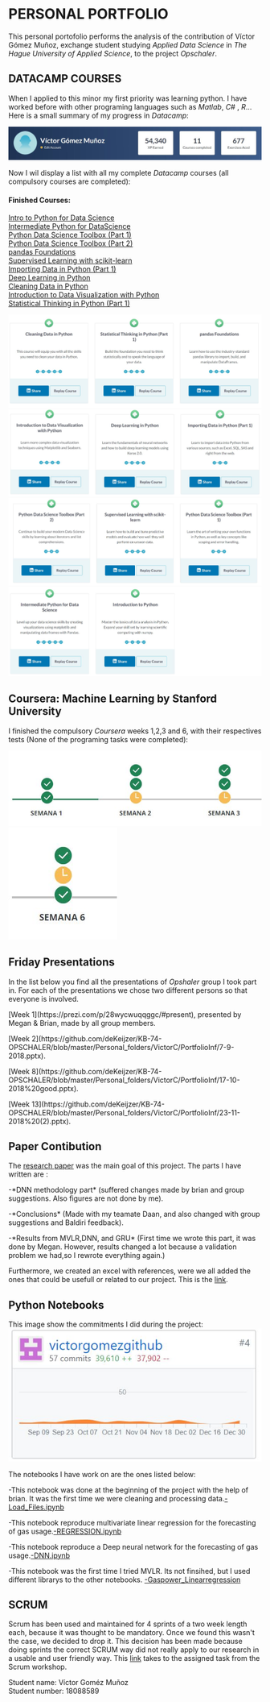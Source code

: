 # PERSONAL PORTFOLIO

This personal portofolio performs the analysis of the contribution of Víctor Gómez Muñoz, exchange student studying *Applied Data Science* in *The Hague University of Applied Science*, to the project *Opschaler*. 

## DATACAMP COURSES

When I applied to this minor my first priority was learning python. I have worked before with other programing languages such as *Matlab*, *C#* , *R*... Here is a small summary of my progress in *Datacamp*:

<img src="https://github.com/deKeijzer/KB-74-OPSCHALER/blob/master/Personal_folders/VictorC/PortfolioInf/datacamppoints.JPG">

Now I wil display a list with all my complete *Datacamp* courses (all compulsory courses are completed):

#### Finished Courses:

[Intro to Python for Data Science](https://www.datacamp.com/courses/intro-to-python-for-data-science)  
[Intermediate Python for DataScience](https://www.datacamp.com/courses/intermediate-python-for-data-science)  
[Python Data Science Toolbox (Part 1)](https://www.datacamp.com/courses/python-data-science-toolbox-part-1)  
[Python Data Science Toolbox (Part 2)](https://www.datacamp.com/courses/python-data-science-toolbox-part-2)  
[pandas Foundations](https://www.datacamp.com/courses/pandas-foundations)  
[Supervised Learning with scikit-learn](https://www.datacamp.com/courses/supervised-learning-with-scikit-learn)  
[Importing Data in Python (Part 1)](https://www.datacamp.com/courses/importing-data-in-python-part-1)  
[Deep Learning in Python](https://www.datacamp.com/courses/deep-learning-in-python)  
[Cleaning Data in Python](https://www.datacamp.com/courses/cleaning-data-in-python)  
[Introduction to Data Visualization with Python](https://www.datacamp.com/courses/introduction-to-data-visualization-with-python)  
[Statistical Thinking in Python (Part 1)](https://www.datacamp.com/courses/statistical-thinking-in-python-part-1)  

![Parte 1](https://github.com/deKeijzer/KB-74-OPSCHALER/blob/master/Personal_folders/VictorC/PortfolioInf/datacamp1.JPG)
![Parte 2](https://github.com/deKeijzer/KB-74-OPSCHALER/blob/master/Personal_folders/VictorC/PortfolioInf/datacamp2.JPG)
![Parte 3](https://github.com/deKeijzer/KB-74-OPSCHALER/blob/master/Personal_folders/VictorC/PortfolioInf/datacamp3.JPG)
![Parte 4](https://github.com/deKeijzer/KB-74-OPSCHALER/blob/master/Personal_folders/VictorC/PortfolioInf/datacamp4.JPG)

## Coursera: Machine Learning by Stanford University

I finished the compulsory *Coursera* weeks 1,2,3 and 6, with their respectives tests (None of the programing tasks were completed):

<img src="https://github.com/deKeijzer/KB-74-OPSCHALER/blob/master/Personal_folders/VictorC/PortfolioInf/coursera1.JPG">
<img src="https://github.com/deKeijzer/KB-74-OPSCHALER/blob/master/Personal_folders/VictorC/PortfolioInf/coursera2.JPG">


## Friday Presentations

In the list below you find all the presentations of *Opshaler* group I took part in. For each of the presentations we chose two different persons so that everyone is involved.

<p>[Week 1](https://prezi.com/p/28wycwuqqggc/#present), presented by Megan & Brian, made by all group members.</p>
<p>[Week 2](https://github.com/deKeijzer/KB-74-OPSCHALER/blob/master/Personal_folders/VictorC/PortfolioInf/7-9-2018.pptx).</p>   
<p>[Week 8](https://github.com/deKeijzer/KB-74-OPSCHALER/blob/master/Personal_folders/VictorC/PortfolioInf/17-10-2018%20good.pptx).</p>
<p>[Week 13](https://github.com/deKeijzer/KB-74-OPSCHALER/blob/master/Personal_folders/VictorC/PortfolioInf/23-11-2018%20(2).pptx).</p> 

## Paper Contibution

The [research paper]() was the main goal of this project. The parts I have written are :

<p>-*DNN methodology part* (suffered changes made by brian and group suggestions. Also figures are not done by me).</p>
<p>-*Conclusions* (Made with my teamate Daan, and also changed with group suggestions and Baldiri feedback).</p>
<p>-*Results from MVLR,DNN, and GRU* (First time we wrote this part, it was done by Megan. However, results changed a lot because a validation problem we had,so I rewrote everything again.)</p>

Furthermore, we created an excel with references, were we all added the ones that could be usefull or related to our project.
This is the [link](https://github.com/deKeijzer/KB-74-OPSCHALER/blob/master/Personal_folders/VictorC/PortfolioInf/References.xlsx).

## Python Notebooks

This image show the commitments I did during the project:
<img src="https://github.com/deKeijzer/KB-74-OPSCHALER/blob/master/Personal_folders/VictorC/PortfolioInf/github.JPG">


The notebooks I have work on are the ones listed below:

-This notebook was done at the beginning of the project with the help of brian. It was the first time we were cleaning and processing data.[-Load_Files.ipynb](https://github.com/deKeijzer/KB-74-OPSCHALER/blob/master/Personal_folders/VictorC/Load_Files.ipynb)

-This notebook reproduce multivariate linear regression for the forecasting of gas usage.[-REGRESSION.ipynb](https://github.com/deKeijzer/KB-74-OPSCHALER/blob/master/Personal_folders/VictorC/REGRESSION/REGRESSION.ipynb)

-This notebook reproduce a Deep neural network for the forecasting of gas usage.[-DNN.ipynb](https://github.com/deKeijzer/KB-74-OPSCHALER/blob/master/Personal_folders/VictorC/NEURAL/DNN.ipynb)

-This notebook was the first time I tried MVLR. Its not finsihed, but I used different librarys to the other notebooks.
[-Gaspower_Linearregression](https://github.com/deKeijzer/KB-74-OPSCHALER/blob/master/Personal_folders/VictorC/REGRESSION/gaspower_linearregression.ipynb)

## SCRUM 

Scrum has been used and maintained for 4 sprints of a two week length each, because it was thought to be mandatory. Once we found this wasn't the case, we decided to drop it. This decision has been made because doing sprints the correct SCRUM way did not really apply to our research in a usable and user friendly way. This [link](https://github.com/deKeijzer/KB-74-OPSCHALER/blob/master/Personal_folders/VictorC/PortfolioInf/SCRUM%20ESSAY.docx) takes to the assigned task from the Scrum workshop.


Student name: Víctor Goméz Muñoz  
Student number: 18088589
